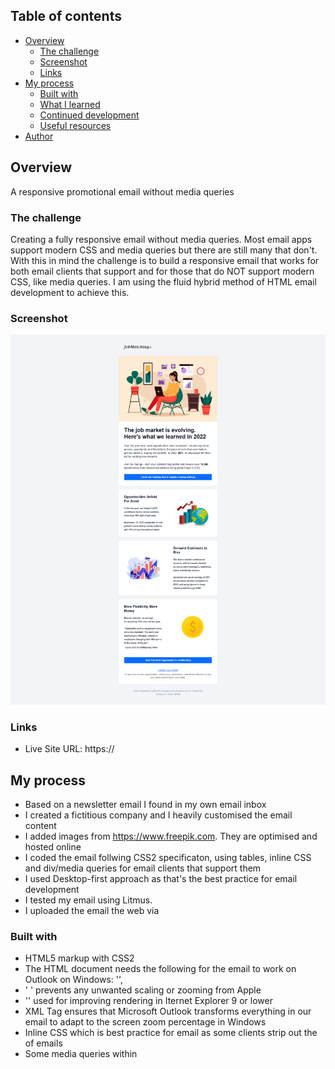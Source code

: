 ## Table of contents

- [Overview](#overview)
  - [The challenge](#the-challenge)
  - [Screenshot](#screenshot)
  - [Links](#links)
- [My process](#my-process)
  - [Built with](#built-with)
  - [What I learned](#what-i-learned)
  - [Continued development](#continued-development)
  - [Useful resources](#useful-resources)
- [Author](#author)

## Overview

A responsive promotional email without media queries

### The challenge

Creating a fully responsive email without media queries. Most email apps support modern CSS and media queries
but there are still many that don't. With this in mind the challenge is to build a responsive email that works for both email clients that
support and for those that do NOT support modern CSS, like media queries. I am using the fluid hybrid method of HTML email development to achieve this.

### Screenshot

![](./images/README.png)

### Links

- Live Site URL: https://

## My process

- Based on a newsletter email I found in my own email inbox
- I created a fictitious company and I heavily customised the email content
- I added images from https://www.freepik.com. They are optimised and hosted online
- I coded the email follwing CSS2 specificaton, using tables, inline CSS and div/media queries for email clients that support them
- I used Desktop-first approach as that's the best practice for email development
- I tested my email using Litmus.
- I uploaded the email the web via

### Built with

- HTML5 markup with CSS2
- The HTML document needs the following for the email to work on Outlook on Windows:
  '<html lang="en" xmlns="http://www.w3.org/1999/xhtml" xmlns:o="urn:schemas-microsoft-com:office:office">',
- '<meta name="x-apple-disable-message-reformatting"> ' prevents any unwanted scaling or zooming from Apple
- '<meta http-equiv="X-UA-Compatible" content="IE=edge" />' used for improving rendering in Iternet Explorer 9 or lower
- XML Tag ensures that Microsoft Outlook transforms everything in our email to adapt to the screen zoom percentage in Windows
- Inline CSS which is best practice for email as some clients strip out the <head> of emails
- Some media queries within <style> tag in <head> for clients that do support them. This is for enhancement only
- For apps that support modern CSS I am using an outer container using a <div> which has the use of max-width and display: inline-block
  properties
- For email clients that do not support modern CSS I use Ghost tables which are restrictive table layouts for Outlook email clients
- Divs, max-width and display:inline are used for layouts with 2 and more columns. For a single column layout I use tables
- For 2 columns and more I also have a nested div inside each column for padding. This is applied to the ghost table cells for Outlook
- use of a spacer <div> to create space between blocks/sections
- Desktop-first workflow

### What I learned

I learnt how to code a responsive email and how to test an email for the various email clients

### Continued development

I will continue to improve and practice coding emails!

### Useful resources

I am thankful to Email Geeks, Remi Parmentier of https://www.hteumeuleu.com/, Nicole Merlin and https://www.goodemailcode.com/

## Author

- Website - https://www.annie-indreiten.com/
- Github – https://github.com/AnnieCat73
- LinkedIn - https://www.linkedin.com/in/annie-indreiten777/
